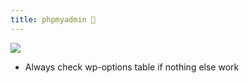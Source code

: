 ```yaml
---
title: phpmyadmin 🦧
---
```

![](Pasted%20image%2020240320113246.png)

- Always check wp-options table if nothing else work